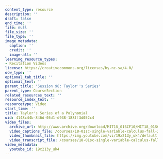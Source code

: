 ```yaml
---
content_type: resource
description: ''
draft: false
end_time: ''
file: null
file_size: ''
file_type: ''
image_metadata:
  caption: ''
  credit: ''
  image-alt: ''
learning_resource_types:
- Recitation Videos
license: https://creativecommons.org/licenses/by-nc-sa/4.0/
ocw_type: ''
optional_tab_title: ''
optional_text: ''
parent_title: 'Session 98: Taylor''s Series'
parent_type: CourseSection
related_resources_text: ''
resource_index_text: ''
resourcetype: Video
start_time: ''
title: Taylor's Series of a Polynomial
uid: 4148c44b-846d-05d1-d938-188ff3d052c4
video_files:
  archive_url: http://www.archive.org/download/MIT18_01SCF10/MIT18_01SCF10Rec_80_300k.mp4
  video_captions_file: /courses/18-01sc-single-variable-calculus-fall-2010/e4c8a20c2a0d5aebafda3683538df6fd_19x213y_uk4.vtt
  video_thumbnail_file: https://img.youtube.com/vi/19x213y_uk4/default.jpg
  video_transcript_file: /courses/18-01sc-single-variable-calculus-fall-2010/e1f03a7f2ee2d823d25ddb45475a9741_19x213y_uk4.pdf
video_metadata:
  youtube_id: 19x213y_uk4
---
```


